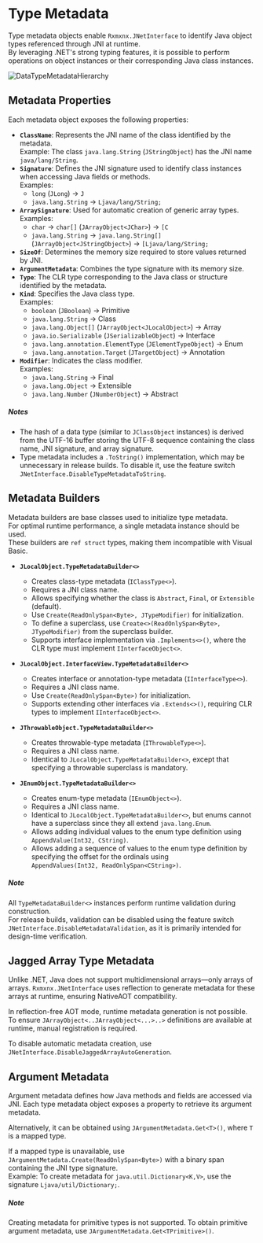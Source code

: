 # Type Metadata

Type metadata objects enable `Rxmxnx.JNetInterface` to identify Java object types referenced through JNI at runtime.  
By leveraging .NET's strong typing features, it is possible to perform operations on object instances or their
corresponding Java class instances.

![DataTypeMetadataHierarchy](https://github.com/user-attachments/assets/30c7d610-e874-40a3-957f-4ea4149626e2)

## Metadata Properties

Each metadata object exposes the following properties:

- **`ClassName`**: Represents the JNI name of the class identified by the metadata.  
  Example: The class `java.lang.String` (`JStringObject`) has the JNI name `java/lang/String`.
- **`Signature`**: Defines the JNI signature used to identify class instances when accessing Java fields or methods.  
  Examples:
    - `long` (`JLong`) → `J`
    - `java.lang.String` → `Ljava/lang/String;`
- **`ArraySignature`**: Used for automatic creation of generic array types.  
  Examples:
    - `char` → `char[]` (`JArrayObject<JChar>`) → `[C`
    - `java.lang.String` → `java.lang.String[]` (`JArrayObject<JStringObject>`) → `[Ljava/lang/String;`
- **`SizeOf`**: Determines the memory size required to store values returned by JNI.
- **`ArgumentMetadata`**: Combines the type signature with its memory size.
- **`Type`**: The CLR type corresponding to the Java class or structure identified by the metadata.
- **`Kind`**: Specifies the Java class type.  
  Examples:
    - `boolean` (`JBoolean`) → Primitive
    - `java.lang.String` → Class
    - `java.lang.Object[]` (`JArrayObject<JLocalObject>`) → Array
    - `java.io.Serializable` (`JSerializableObject`) → Interface
    - `java.lang.annotation.ElementType` (`JElementTypeObject`) → Enum
    - `java.lang.annotation.Target` (`JTargetObject`) → Annotation
- **`Modifier`**: Indicates the class modifier.  
  Examples:
    - `java.lang.String` → Final
    - `java.lang.Object` → Extensible
    - `java.lang.Number` (`JNumberObject`) → Abstract

##### Notes

- The hash of a data type (similar to `JClassObject` instances) is derived from the UTF-16 buffer storing the UTF-8
  sequence containing the class name, JNI signature, and array signature.
- Type metadata includes a `.ToString()` implementation, which may be unnecessary in release builds. To disable it, use
  the feature switch `JNetInterface.DisableTypeMetadataToString`.

## Metadata Builders

Metadata builders are base classes used to initialize type metadata.  
For optimal runtime performance, a single metadata instance should be used.  
These builders are `ref struct` types, making them incompatible with Visual Basic.

- **`JLocalObject.TypeMetadataBuilder<>`**
    - Creates class-type metadata (`IClassType<>`).
    - Requires a JNI class name.
    - Allows specifying whether the class is `Abstract`, `Final`, or `Extensible` (default).
    - Use `Create(ReadOnlySpan<Byte>, JTypeModifier)` for initialization.
    - To define a superclass, use `Create<>(ReadOnlySpan<Byte>, JTypeModifier)` from the superclass builder.
    - Supports interface implementation via `.Implements<>()`, where the CLR type must implement `IInterfaceObject<>`.

- **`JLocalObject.InterfaceView.TypeMetadataBuilder<>`**
    - Creates interface or annotation-type metadata (`IInterfaceType<>`).
    - Requires a JNI class name.
    - Use `Create(ReadOnlySpan<Byte>)` for initialization.
    - Supports extending other interfaces via `.Extends<>()`, requiring CLR types to implement `IInterfaceObject<>`.

- **`JThrowableObject.TypeMetadataBuilder<>`**
    - Creates throwable-type metadata (`IThrowableType<>`).
    - Requires a JNI class name.
    - Identical to `JLocalObject.TypeMetadataBuilder<>`, except that specifying a throwable superclass is mandatory.

- **`JEnumObject.TypeMetadataBuilder<>`**
    - Creates enum-type metadata (`IEnumObject<>`).
    - Requires a JNI class name.
    - Identical to `JLocalObject.TypeMetadataBuilder<>`, but enums cannot have a superclass since they all extend
      `java.lang.Enum`.
    - Allows adding individual values to the enum type definition using `AppendValue(Int32, CString)`.
    - Allows adding a sequence of values to the enum type definition by specifying the offset for the ordinals using  
      `AppendValues(Int32, ReadOnlySpan<CString>)`.

##### Note

All `TypeMetadataBuilder<>` instances perform runtime validation during construction.  
For release builds, validation can be disabled using the feature switch `JNetInterface.DisableMetadataValidation`, as it
is primarily intended for design-time verification.

## Jagged Array Type Metadata

Unlike .NET, Java does not support multidimensional arrays—only arrays of arrays. `Rxmxnx.JNetInterface` uses reflection
to generate metadata for these arrays at runtime, ensuring NativeAOT compatibility.

In reflection-free AOT mode, runtime metadata generation is not possible. To ensure
`JArrayObject<..JArrayObject<...>..>` definitions are available at runtime, manual registration is required.

To disable automatic metadata creation, use `JNetInterface.DisableJaggedArrayAutoGeneration`.

## Argument Metadata

Argument metadata defines how Java methods and fields are accessed via JNI. Each type metadata object exposes a property
to retrieve its argument metadata.

Alternatively, it can be obtained using `JArgumentMetadata.Get<T>()`, where `T` is a mapped type.

If a mapped type is unavailable, use `JArgumentMetadata.Create(ReadOnlySpan<Byte>)` with a binary span containing the
JNI type signature.  
Example: To create metadata for `java.util.Dictionary<K,V>`, use the signature `Ljava/util/Dictionary;`.

##### Note

Creating metadata for primitive types is not supported. To obtain primitive argument metadata, use
`JArgumentMetadata.Get<TPrimitive>()`.  
